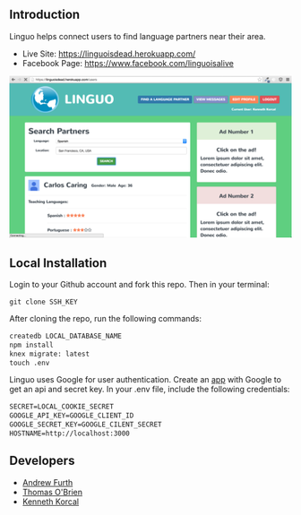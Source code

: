 ## Introduction
Linguo helps connect users to find language partners near their area.
* Live Site: https://linguoisdead.herokuapp.com/
* Facebook Page: https://www.facebook.com/linguoisalive

![Pic](./screenshot.png)

## Local Installation
Login to your Github account and fork this repo. Then in your terminal:
```
git clone SSH_KEY
```

After cloning the repo, run the following commands:
```
createdb LOCAL_DATABASE_NAME
npm install
knex migrate: latest
touch .env
```

Linguo uses Google for user authentication. Create an [app](https://console.developers.google.com/) with Google to get an api and secret key. In your .env file, include the following credentials:
```
SECRET=LOCAL_COOKIE_SECRET
GOOGLE_API_KEY=GOOGLE_CLIENT_ID
GOOGLE_SECRET_KEY=GOOGLE_CILENT_SECRET
HOSTNAME=http://localhost:3000
```

## Developers
* [Andrew Furth](https://github.com/afurth89)
* [Thomas O'Brien](https://github.com/thomasobrien99)
* [Kenneth Korcal](https://github.com/kakorcal)